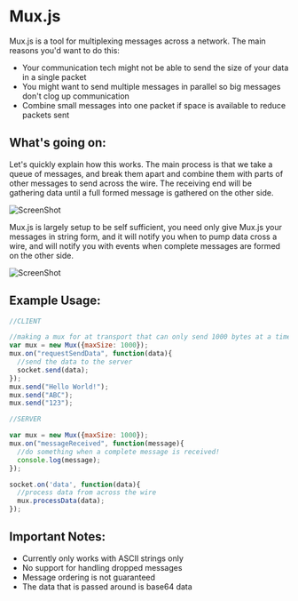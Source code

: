 Mux.js
=======

Mux.js is a tool for multiplexing messages across a network.  The main reasons you'd want to do this:

* Your communication tech might not be able to send the size of your data in a single packet
* You might want to send multiple messages in parallel so big messages don't clog up communication
* Combine small messages into one packet if space is available to reduce packets sent


What's going on:
----
Let's quickly explain how this works.  The main process is that we take a queue of messages, and break them apart and combine them with parts of other messages to send across the wire.  The receiving end will be gathering data until a full formed message is gathered on the other side.

![ScreenShot](http://i.imgur.com/cMrBGkR.png)

Mux.js is largely setup to be self sufficient, you need only give Mux.js your messages in string form, and it will notify you when to pump data cross a wire, and will notify you with events when complete messages are formed on the other side.

![ScreenShot](http://i.imgur.com/AyYLyj7.png)

Example Usage:
----

``` javascript
//CLIENT

//making a mux for at transport that can only send 1000 bytes at a time
var mux = new Mux({maxSize: 1000});  
mux.on("requestSendData", function(data){
  //send the data to the server
  socket.send(data);
});
mux.send("Hello World!");
mux.send("ABC");
mux.send("123");

//SERVER

var mux = new Mux({maxSize: 1000});  
mux.on("messageReceived", function(message){ 
  //do something when a complete message is received!
  console.log(message);
});

socket.on('data', function(data){
  //process data from across the wire
  mux.processData(data);
});
```

Important Notes:
----
* Currently only works with ASCII strings only
* No support for handling dropped messages
* Message ordering is not guaranteed
* The data that is passed around is base64 data

